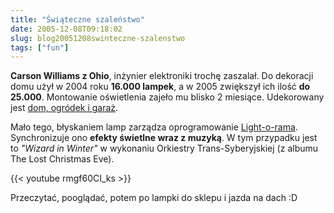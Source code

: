 ```yaml
---
title: "Świąteczne szaleństwo"
date: 2005-12-08T09:18:02
slug: blog20051208swinteczne-szalenstwo
tags: ["fun"]
---
```

<strong>Carson Williams z Ohio</strong>, inżynier elektroniki trochę zaszalał. Do dekoracji domu użył w 2004 roku <strong>16.000 lampek</strong>, a w 2005 zwiększył ich ilość <strong>do 25.000</strong>. Montowanie oświetlenia zajeło mu blisko 2 miesiące. Udekorowany jest <a href="http://www.snopes.com/photos/arts/xmaslights.asp">dom, ogródek i garaż</a>.

Mało tego, błyskaniem lamp zarządza oprogramowanie <a href="http://www.lightorama.com/demo.php">Light-o-rama</a>. Synchronizuje ono <strong>efekty świetlne wraz z muzyką</strong>. W tym przypadku jest to  <em>"Wizard in Winter"</em> w wykonaniu Orkiestry Trans-Syberyjskiej (z albumu The Lost Christmas Eve).

{{< youtube rmgf60CI_ks >}}

Przeczytać, pooglądać, potem po lampki do sklepu i jazda na dach :D
